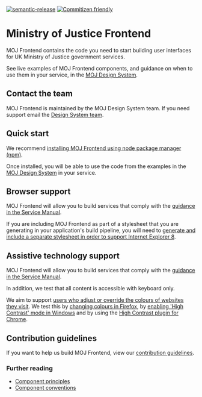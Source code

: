 [![semantic-release](https://img.shields.io/badge/%20%20%F0%9F%93%A6%F0%9F%9A%80-semantic--release-e10079.svg)](https://github.com/semantic-release/semantic-release)
[![Commitizen friendly](https://img.shields.io/badge/commitizen-friendly-brightgreen.svg)](http://commitizen.github.io/cz-cli/)


# Ministry of Justice Frontend

MOJ Frontend contains the code you need to start building user interfaces for UK Ministry of Justice government services.

See live examples of MOJ Frontend components, and guidance on when to use them in your service, in the [MOJ Design System](https://moj-design-system.herokuapp.com/).

## Contact the team

MOJ Frontend is maintained by the MOJ Design System team. If you need support email the [Design System team](mailto:design-system@digital.justice.gov.uk).

## Quick start

We recommend [installing MOJ Frontend using node package manager (npm)](docs/installation/installing-with-npm.md).

Once installed, you will be able to use the code from the examples in the [MOJ Design System](https://moj-design-system.herokuapp.com/) in your service.

## Browser support

MOJ Frontend will allow you to build services that comply with the [guidance in the Service Manual][service-manual-browsers].

If you are including MOJ Frontend as part of a stylesheet that you are generating in your application's build pipeline, you will need to [generate and
include a separate stylesheet in order to support Internet Explorer 8](docs/installation/supporting-internet-explorer-8.md).

[service-manual-browsers]: https://www.gov.uk/service-manual/technology/designing-for-different-browsers-and-devices#browsers-to-test-in

## Assistive technology support

MOJ Frontend will allow you to build services that comply with the [guidance in the Service Manual][service-manual-assistive-technologies].

In addition, we test that all content is accessible with keyboard only.

We aim to support [users who adjust or override the colours of websites they visit][how-users-change-colours-on-websites]. We test this by [changing colours in Firefox][changing-colours-in-firefox], by [enabling 'High Contrast' mode in Windows][enabling-high-contrast-mode-in-windows] and by using the [High Contrast plugin for Chrome][high-contrast-plugin-for-chrome].

[service-manual-assistive-technologies]: https://www.gov.uk/service-manual/technology/testing-with-assistive-technologies#what-to-test

[changing-colours-in-firefox]:
https://support.mozilla.org/en-US/kb/change-fonts-and-colors-websites-use

[enabling-high-contrast-mode-in-windows]:
https://support.microsoft.com/en-gb/help/13862/windows-use-high-contrast-mode

[high-contrast-plugin-for-chrome]: https://chrome.google.com/webstore/detail/high-contrast/djcfdncoelnlbldjfhinnjlhdjlikmph?hl=en-US

[how-users-change-colours-on-websites]:
https://accessibility.blog.gov.uk/2017/03/27/how-users-change-colours-on-websites/

## Contribution guidelines

If you want to help us build MOJ Frontend, view our [contribution guidelines](CONTRIBUTING.md).

### Further reading

- [Component principles](https://github.com/alphagov/govuk_publishing_components/blob/master/docs/component_principles.md)
- [Component conventions](https://github.com/alphagov/govuk_publishing_components/blob/master/docs/component_conventions.md)